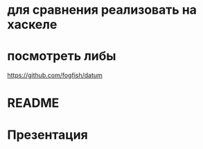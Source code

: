 
# для сравнения реализовать на хаскеле


# посмотреть либы

https://github.com/fogfish/datum


# README


# Презентация
